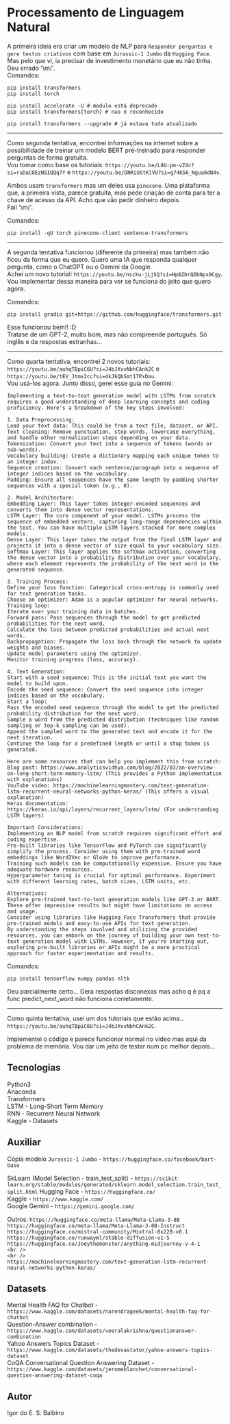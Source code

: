 # Processamento de Linguagem Natural

A primeira ideia era criar um modelo de NLP para `Responder perguntas e gere textos criativos` com base em `Jurassic-1 Jumbo` da `Hugging Face`. <br />
Mas pelo que vi, ia precisar de investimento monetário que eu não tinha. <br />
Deu errado '\m/'.<br />
Comandos:
```
pip install transformers
pip install torch

pip install accelerate -U # modulo está deprecado
pip install transformers[torch] # nao é reconhecido

pip install transformers --upgrade # já estava tudo atualizado
```

<hr />

Como segunda tentativa, encontrei informações na internet sobre a possibilidade de treinar um modelo BERT pré-treinado para responder perguntas de forma gratuita. <br />
Vou tomar como base os tutoriais: `https://youtu.be/L8U-pm-vZ4c?si=ruDaCOEzNSIQQq7Y` e `https://youtu.be/DNRiUGtKlVU?si=g74K56_Ngua6dN4v`. <br />

Ambos usam `transformers` mas um deles usa `pinecone`. Uma plataforma que, a primeira vista, parece gratuita, mas pede criação de conta para ter a chave de acesso da API. Acho que vão pedir dinheiro depois. <br />
Fail '\m/'.<br />

Comandos:
```
pip install -qU torch pinecone-client sentence-transformers
```

<hr />

A segunda tentativa funcionou (diferente da primeira) mas também não ficou da forma que eu quero. Quero uma IA que responda qualquer pergunta, como o ChatGPT ou o Gemini da Google. <br />
Achei um novo tutorial: `https://youtu.be/nscku-jLjSQ?si=Hp8ZbrQDbNpx9Cgy`. <br />
Vou implementar dessa maneira para ver se funciona do jeito que quero agora.

Comandos:
```
pip install gradio git+https://github.com/huggingface/transformers.git
```

Esse funcionou bem!! :D <br />
Tratase de um GPT-2, muito bom, mas não compreende português. Só inglês e da respostas estranhas...

<hr />

Como quarta tentativa, encontrei 2 novos tutoriais: `https://youtu.be/auhqTBpiC6U?si=J4bJXvvNbhCAnk2C` e `https://youtu.be/tEV_Jtmx2cc?si=4kJkQbSmt17PxDau`. <br />
Vou usá-los agora. Junto disso, gerei esse guia no Gemini:
```
Implementing a text-to-text generation model with LSTMs from scratch requires a good understanding of deep learning concepts and coding proficiency. Here's a breakdown of the key steps involved:

1. Data Preprocessing:
Load your text data: This could be from a text file, dataset, or API.
Text cleaning: Remove punctuation, stop words, lowercase everything, and handle other normalization steps depending on your data.
Tokenization: Convert your text into a sequence of tokens (words or sub-words).
Vocabulary building: Create a dictionary mapping each unique token to an integer index.
Sequence creation: Convert each sentence/paragraph into a sequence of integer indices based on the vocabulary.
Padding: Ensure all sequences have the same length by padding shorter sequences with a special token (e.g., 0).

2. Model Architecture:
Embedding Layer: This layer takes integer-encoded sequences and converts them into dense vector representations.
LSTM Layer: The core component of your model. LSTMs process the sequence of embedded vectors, capturing long-range dependencies within the text. You can have multiple LSTM layers stacked for more complex models.
Dense Layer: This layer takes the output from the final LSTM layer and projects it into a dense vector of size equal to your vocabulary size.
Softmax Layer: This layer applies the softmax activation, converting the dense vector into a probability distribution over your vocabulary, where each element represents the probability of the next word in the generated sequence.

3. Training Process:
Define your loss function: Categorical cross-entropy is commonly used for text generation tasks.
Choose an optimizer: Adam is a popular optimizer for neural networks.
Training loop:
Iterate over your training data in batches.
Forward pass: Pass sequences through the model to get predicted probabilities for the next word.
Calculate the loss between predicted probabilities and actual next words.
Backpropagation: Propagate the loss back through the network to update weights and biases.
Update model parameters using the optimizer.
Monitor training progress (loss, accuracy).

4. Text Generation:
Start with a seed sequence: This is the initial text you want the model to build upon.
Encode the seed sequence: Convert the seed sequence into integer indices based on the vocabulary.
Start a loop:
Pass the encoded seed sequence through the model to get the predicted probability distribution for the next word.
Sample a word from the predicted distribution (techniques like random sampling or top-k sampling can be used).
Append the sampled word to the generated text and encode it for the next iteration.
Continue the loop for a predefined length or until a stop token is generated.

Here are some resources that can help you implement this from scratch:
Blog post: https://www.analyticsvidhya.com/blog/2022/03/an-overview-on-long-short-term-memory-lstm/ (This provides a Python implementation with explanations)
YouTube video: https://machinelearningmastery.com/text-generation-lstm-recurrent-neural-networks-python-keras/ (This offers a visual explanation)
Keras documentation: https://keras.io/api/layers/recurrent_layers/lstm/ (For understanding LSTM layers)

Important Considerations:
Implementing an NLP model from scratch requires significant effort and coding expertise.
Pre-built libraries like TensorFlow and PyTorch can significantly simplify the process. Consider using them with pre-trained word embeddings like Word2Vec or GloVe to improve performance.
Training such models can be computationally expensive. Ensure you have adequate hardware resources.
Hyperparameter tuning is crucial for optimal performance. Experiment with different learning rates, batch sizes, LSTM units, etc.

Alternatives:
Explore pre-trained text-to-text generation models like GPT-3 or BART. These offer impressive results but might have limitations on access and usage.
Consider using libraries like Hugging Face Transformers that provide pre-trained models and easy-to-use APIs for text generation.
By understanding the steps involved and utilizing the provided resources, you can embark on the journey of building your own text-to-text generation model with LSTMs. However, if you're starting out, exploring pre-built libraries or APIs might be a more practical approach for faster experimentation and results.
```

Comandos:
```
pip install tensorflow numpy pandas nltk
```

Deu parcialmente certo... Gera respostas disconexas mas acho q é pq a func predict_next_word não funciona corretamente. <br />

<hr />

Como quinta tentativa, usei um dos tutoriais que estão acima... `https://youtu.be/auhqTBpiC6U?si=J4bJXvvNbhCAnk2C`.

Implementei o código e parece funcionar normal no video mas aqui da problema de memória.
Vou dar um jeito de testar num pc melhor depois...

## Tecnologias

Python3 <br />
Anaconda <br />
Transformers <br />
LSTM - Long-Short Term Memory <br />
RNN - Recurrent Neural Network <br />
Kaggle - Datasets <br />

## Auxiliar

Cópia modelo `Jurassic-1 Jumbo` - `https://huggingface.co/facebook/bart-base`<br />

SkLearn (Model Selection - train_test_split) - `https://scikit-learn.org/stable/modules/generated/sklearn.model_selection.train_test_split.html`
Hugging Face - `https://huggingface.co/`<br />
Kaggle - `https://www.kaggle.com/`<br />
Google Gemini - `https://gemini.google.com/`<br />

Outros:
`https://huggingface.co/meta-llama/Meta-Llama-3-8B`<br />
`https://huggingface.co/meta-llama/Meta-Llama-3-8B-Instruct`<br />
`https://huggingface.co/mistral-community/Mixtral-8x22B-v0.1`<br />
`https://huggingface.co/runwayml/stable-diffusion-v1-5`<br />
`https://huggingface.co/Joeythemonster/anything-midjourney-v-4-1`<br />
``<br />
``<br />
``<br />
``<br />
`https://machinelearningmastery.com/text-generation-lstm-recurrent-neural-networks-python-keras/`<br />

## Datasets

Mental Health FAQ for Chatbot - `https://www.kaggle.com/datasets/narendrageek/mental-health-faq-for-chatbot`<br />
Question-Answer combination - `https://www.kaggle.com/datasets/veeralakrishna/questionanswer-combination`<br />
Yahoo Answers Topics Dataset - `https://www.kaggle.com/datasets/thedevastator/yahoo-answers-topics-dataset`<br />
CoQA Conversational Question Answering Dataset - `https://www.kaggle.com/datasets/jeromeblanchet/conversational-question-answering-dataset-coqa`<br />

## Autor

Igor do E. S. Balbino